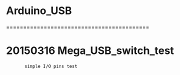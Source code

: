 # Arduino_USB
==========================================


# 20150316 Mega_USB_switch_test
           simple I/O pins test
